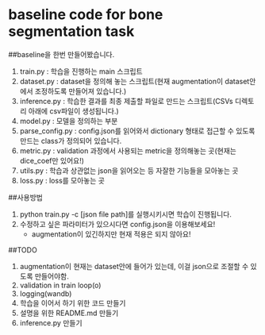 # baseline code for bone segmentation task

##baseline을 한번 만들어봤습니다.
1. train.py : 학습을 진행하는 main 스크립트
2. dataset.py : dataset을 정의해 놓는 스크립트(현재 augmentation이 dataset안에서 조정하도록 만들어져 있습니다.)
3. inference.py : 학습한 결과를 최종 제출할 파일로 만드는 스크립트(CSVs 디렉토리 아래에 csv파일이 생성됩니다.)
4. model.py : 모델을 정의하는 부분
5. parse_config.py : config.json를 읽어와서 dictionary 형태로 접근할 수 있도록 만드는 class가 정의되어 있습니다.
6. metric.py : validation 과정에서 사용되는 metric을 정의해놓는 곳(현재는 dice_coef만 있어요!)
7. utils.py : 학습과 상관없는 json을 읽어오는 등 자잘한 기능들을 모아놓는 곳
8. loss.py : loss를 모아놓는 곳

##사용방법
1. python train.py -c [json file path]를 실행시키시면 학습이 진행됩니다.
2. 수정하고 싶은 파라미터가 있으시다면 config.json을 이용해보세요!
    - augmentation이 있긴하지만 현재 적용은 되지 않아요!

##TODO
1. augmentation이 현재는 dataset안에 들어가 있는데, 이걸 json으로 조절할 수 있도록 만들어야함.
2. validation in train loop(o)
3. logging(wandb)
4. 학습을 이어서 하기 위한 코드 만들기
5. 설명을 위한 README.md 만들기
6. inference.py 만들기